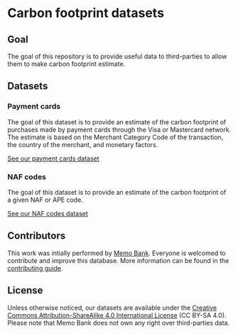 # Carbon footprint datasets

## Goal

The goal of this repository is to provide useful data to third-parties to allow them to make carbon footprint estimate.

## Datasets

### Payment cards

The goal of this dataset is to provide an estimate of the carbon footprint of purchases made by payment cards through the Visa or Mastercard network. The estimate is based on the Merchant Category Code of the transaction, the country of the merchant, and monetary factors.

[See our payment cards dataset](https://github.com/memobank/carbon-footprint/tree/main/payment-cards)

### NAF codes

The goal of this dataset is to provide an estimate of the carbon footprint of a given NAF or APE code.

[See our NAF codes dataset](https://github.com/memobank/carbon-footprint/tree/main/naf)

## Contributors

This work was intially performed by [Memo Bank](https://memo.bank/). Everyone is welcomed to contribute and improve this database. More information can be found in the [contributing guide](/CONTRIBUTING.md).

## License

Unless otherwise noticed, our datasets are available under the [Creative Commons Attribution-ShareAlike 4.0 International License](https://creativecommons.org/licenses/by-sa/4.0/) (CC BY-SA 4.0). Please note that Memo Bank does not own any right over third-parties data.
